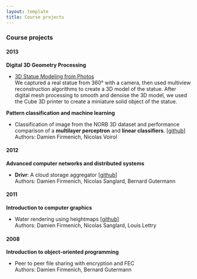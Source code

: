 ```yaml
---
layout: template
title: Course projects
---
```


### Course projects

#### 2013

**Digital 3D Geometry Processing**

- [3D Statue Modeling from Photos](/projects/statues)  
	We captured a real statue from 360° with a camera, then used multiview reconstruction algorithms to create a 3D model of the statue. After digital mesh processing to smooth and denoise the 3D model, we used the Cube 3D printer to create a miniature solid object of the statue.

**Pattern classification and machine learning**

- Classification of image from the NORB 3D dataset and performance comparison of a **multilayer perceptron** and **linear classifiers**. [[github](https://github.com/damienfir/pcml)]  
	Authors: Damien Firmenich, Nicolas Voirol

#### 2012

**Advanced computer networks and distributed systems**

- **Drivr**: A cloud storage aggregator [[github](https://github.com/drivr/drivr)]  
	Authors: Damien Firmenich, Nicolas Sanglard, Bernard Gutermann

#### 2011

**Introduction to computer graphics**

- Water rendering using heightmaps [[github](https://github.com/damienfir/water_rendering)]  
	Authors: Damien Firmenich, Nicolas Sanglard, Louis Lettry

#### 2008

**Introduction to object-oriented programming**

- Peer to peer file sharing with encryption and FEC  
	Authors: Damien Firmenich, Bernard Gutermann
